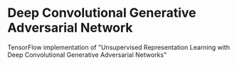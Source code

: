 # Deep Convolutional Generative Adversarial Network

TensorFlow implementation of "Unsupervised Representation Learning with Deep Convolutional Generative Adversarial Networks"
